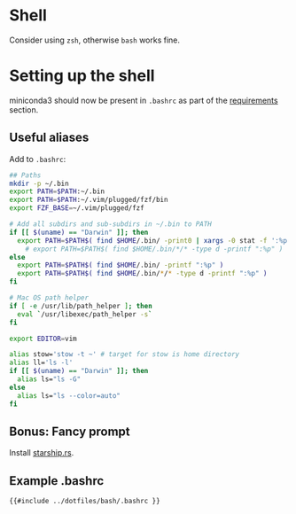 # Shell

Consider using `zsh`, otherwise `bash` works fine.

# Setting up the shell

miniconda3 should now be present in `.bashrc` as part of the [requirements](requirements.md) section.

## Useful aliases

Add to `.bashrc`:

```sh
## Paths
mkdir -p ~/.bin
export PATH=$PATH:~/.bin
export PATH=$PATH:~/.vim/plugged/fzf/bin
export FZF_BASE=~/.vim/plugged/fzf

# Add all subdirs and sub-subdirs in ~/.bin to PATH
if [[ $(uname) == "Darwin" ]]; then
  export PATH=$PATH$( find $HOME/.bin/ -print0 | xargs -0 stat -f ':%p' )
    # export PATH=$PATH$( find $HOME/.bin/*/* -type d -printf ":%p" )
else
  export PATH=$PATH$( find $HOME/.bin/ -printf ":%p" )
  export PATH=$PATH$( find $HOME/.bin/*/* -type d -printf ":%p" )
fi

# Mac OS path helper
if [ -e /usr/lib/path_helper ]; then
  eval `/usr/libexec/path_helper -s`
fi

export EDITOR=vim

alias stow='stow -t ~' # target for stow is home directory
alias ll='ls -l'
if [[ $(uname) == "Darwin" ]]; then
  alias ls="ls -G"
else
  alias ls="ls --color=auto"
fi
```

## Bonus: Fancy prompt

Install [starship.rs](https://starship.rs/).

## Example .bashrc

```sh
{{#include ../dotfiles/bash/.bashrc }}
```

